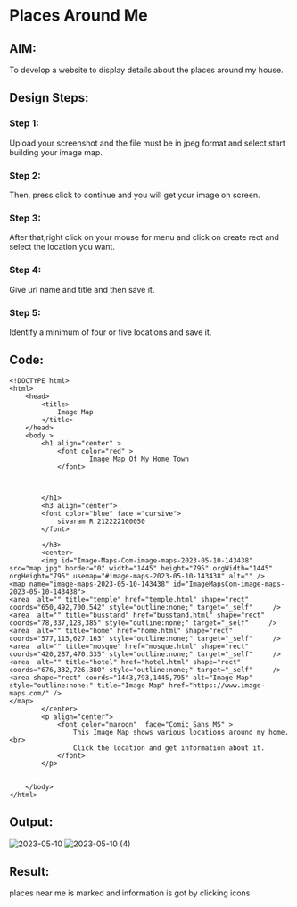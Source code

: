 # Places Around Me
## AIM:
To develop a website to display details about the places around my house.

## Design Steps:

### Step 1:
Upload your screenshot and the file must be in jpeg format and select start building your image map.
### Step 2:
Then, press click to continue and you will get your image on screen.
### Step 3:
After that,right click on your mouse for menu and click on create rect  and select the location you want.
### Step 4:
Give url name and title and then save it.
### Step 5:
Identify a minimum of four or five locations and save it.

## Code:
```
<!DOCTYPE html>
<html>
    <head>
        <title>
            Image Map
        </title>
    </head>
    <body >
        <h1 align="center" >
            <font color="red" >
                    Image Map Of My Home Town
            </font>


            
        </h1>
        <h3 align="center">
        <font color="blue" face ="cursive">
            sivaram R 212222100050
        </font>
            
        </h3>
        <center>
        <img id="Image-Maps-Com-image-maps-2023-05-10-143438" src="map.jpg" border="0" width="1445" height="795" orgWidth="1445" orgHeight="795" usemap="#image-maps-2023-05-10-143438" alt="" />
<map name="image-maps-2023-05-10-143438" id="ImageMapsCom-image-maps-2023-05-10-143438">
<area  alt="" title="temple" href="temple.html" shape="rect" coords="650,492,700,542" style="outline:none;" target="_self"     />
<area  alt="" title="busstand" href="busstand.html" shape="rect" coords="78,337,128,385" style="outline:none;" target="_self"     />
<area  alt="" title="home" href="home.html" shape="rect" coords="577,115,627,163" style="outline:none;" target="_self"     />
<area  alt="" title="mosque" href="mosque.html" shape="rect" coords="420,287,470,335" style="outline:none;" target="_self"     />
<area  alt="" title="hotel" href="hotel.html" shape="rect" coords="676,332,726,380" style="outline:none;" target="_self"     />
<area shape="rect" coords="1443,793,1445,795" alt="Image Map" style="outline:none;" title="Image Map" href="https://www.image-maps.com/" />
</map>
        </center>
        <p align="center">
            <font color="maroon"  face="Comic Sans MS" >
                This Image Map shows various locations around my home.<br>
                Click the location and get information about it.
            </font>
        </p>


    </body>
</html>
```

## Output:

![2023-05-10](https://github.com/sivaram-R/places-around-me/assets/121165794/7577758a-61a0-424f-b1b8-098f9cd63e3d)
![2023-05-10 (4)](https://github.com/sivaram-R/places-around-me/assets/121165794/5ecbd0fd-d4de-47ec-886e-1b7aad2bea4c)

## Result:
places near me is marked and information is got by clicking icons
